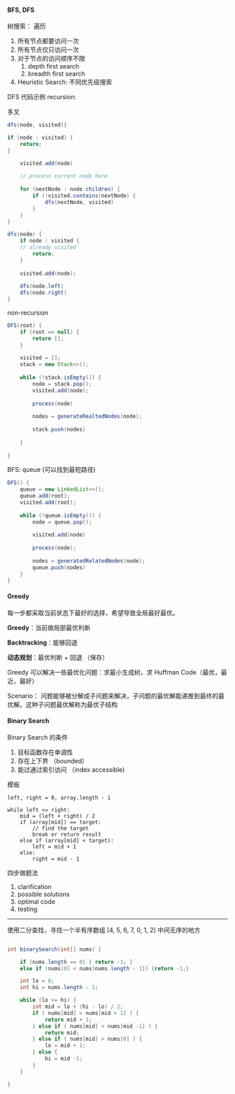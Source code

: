 
#### BFS, DFS
树搜索： 遍历
1. 所有节点都要访问一次
2. 所有节点仅只访问一次
3. 对于节点的访问顺序不限
    1. depth first search
    2. breadth first search 
4. Heuristic Search: 不同优先级搜索

DFS 代码示例
recursion:

多叉
```java
dfs(node, visited){

if (node : visited) {
    return;
}

    visited.add(node)
    
    // process current node here
    
    for (nextNode : node.children) {
        if (!visited.contains(nextNode) {
            dfs(nextNode, visited)
        }
    }
}
```

```java
dfs(node) {
    if node : visited {
    // already visited
        return;
    }
    
    visited.add(node);
    
    dfs(node.left)
    dfs(node.right)
}


```

non-recursion
```java
DFS(root) {
    if (root == null) {
        return [];
    }
    
    visited = [];
    stack = new Stack<>();
    
    while (!stack.isEmpty()) {
        node = stack.pop();
        visited.add(node);
        
        process(node)
        
        nodes = generateRealtedNodes(node);
        
        stack.push(nodes)
        
    }
    
}

```

BFS: queue (可以找到最短路径)

```java
DFS() {
    queue = new LinkedList<>();
    queue.add(root);
    visited.add(root);
    
    while (!queue.isEmpty()) {
        node = queue.pop();
        
        visited.add(node)
        
        process(node);
        
        nodes = generatedRelatedNodes(node);
        queue.push(nodes)
    }
}


```

#### Greedy
每一步都采取当前状态下最好的选择，希望导致全局最好最优。

**Greedy**：当前做局部最优判断

**Backtracking**：能够回退

**动态规划**：最优判断 + 回退 （保存）


Greedy 可以解决一些最优化问题：求最小生成树，求 Huffman Code（最优，最近，最好） 

Scenario：
问题能够被分解成子问题来解决，子问题的最优解能递推到最终的最优解。这种子问题最优解称为最优子结构



#### Binary Search

Binary Search 的条件
1. 目标函数存在单调性 
2. 存在上下界 （bounded）
3. 能过通过索引访问 （index accessible)


模板
```
left, right = 0, array.length - 1

while left <= right:
    mid = (left + right) / 2
    if (array[mid]) == target:
        // find the target
        break or return result
    else if (array[mid] < target):
        left = mid + 1
    else:
        right = mid - 1
```


四步做题法
1. clarification
2. possible solutions
3. optimal code
4. testing

---

使用二分查找，寻找一个半有序数组 [4, 5, 6, 7, 0, 1, 2] 中间无序的地方

```java

int binarySearch(int[] nums) {

    if (nums.length == 0) { return -1; }
    else if (nums[0] < nums[nums.length - 1]) {return -1;}

    int lo = 0;
    int hi = nums.length - 1;

    while (lo <= hi) {
        int mid = lo + (hi - lo) / 2;
        if ( nums[mid] > nums[mid + 1] ) {
            return mid + 1;
        } else if ( nums[mid] < nums[mid -1] ) {
            return mid;
        } else if ( nums[mid] > nums[0] ) {
            lo = mid + 1;
        } else {
            hi = mid -1;
        }
    }

}

```